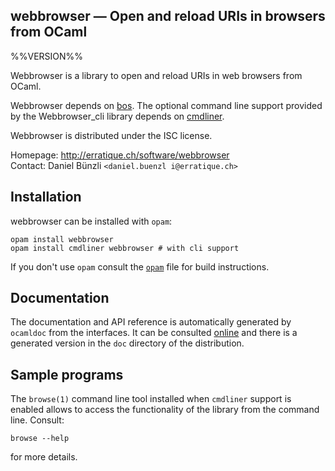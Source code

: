 webbrowser — Open and reload URIs in browsers from OCaml
-------------------------------------------------------------------------------
%%VERSION%%

Webbrowser is a library to open and reload URIs in web browsers from
OCaml.

Webbrowser depends on [bos][bos]. The optional command line support
provided by the Webbrowser_cli library depends on [cmdliner][cmdliner].

Webbrowser is distributed under the ISC license. 

[bos]: http://erratique.ch/software/bos
[cmdliner]: http://erratique.ch/software/cmdliner

Homepage: http://erratique.ch/software/webbrowser  
Contact: Daniel Bünzli `<daniel.buenzl i@erratique.ch>`

## Installation

webbrowser can be installed with `opam`:

    opam install webbrowser
    opam install cmdliner webbrowser # with cli support 

If you don't use `opam` consult the [`opam`](opam) file for build
instructions.

## Documentation

The documentation and API reference is automatically generated by
`ocamldoc` from the interfaces. It can be consulted [online][doc]
and there is a generated version in the `doc` directory of the
distribution.

[doc]: http://erratique.ch/software/webbrowser/doc

## Sample programs

The `browse(1)` command line tool installed when `cmdliner` support
is enabled allows to access the functionality of the library
from the command line. Consult:
```
browse --help
```
for more details.
